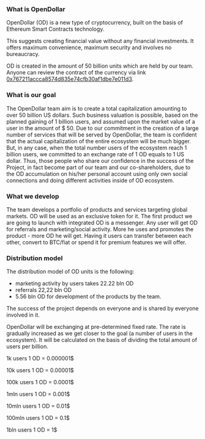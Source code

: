 ### What is OpenDollar

OpenDollar (OD) is a new type of cryptocurrency, built on the basis of Ethereum Smart Contracts technology.

This suggests creating financial value without any financial investments. It offers maximum convenience, maximum security and involves no bureaucracy.

OD is created in the amount of 50 billion units which are held by our team. Anyone can review the contract of the currency via link
 [0x767211accca8574d835e74cfb30af1dbe7e011d3](http://etherscan.io/address/0x767211accca8574d835e74cfb30af1dbe7e011d3).

### What is our goal

The OpenDollar team aim is to create a total capitalization amounting to over 50 billion US dollars. Such business valuation is possible, based on the planned gaining of 1 billion users, and assumed upon the market value of a user in the amount of $ 50. Due to our commitment in the creation of a large number of services that will be served by OpenDollar, the team is confident that the actual capitalization of the entire ecosystem will be much bigger. But, in any case, when the total number users of the ecosystem reach 1 billion users, we committed to an exchange rate of 1 OD equals to 1 US dollar. Thus, those people who share our confidence in the success of the Project, in fact become part of our team and our co-shareholders, due to the OD accumulation on his/her personal account using only own social connections and doing different activities inside of OD ecosystem.

### What we develop

The team develops a portfolio of products and services targeting global markets. OD will be used as an exclusive token for it. The first product we are going to launch with integrated OD is a messenger. Any user will get OD for referrals and marketing/social activity. More he uses and promotes the product - more OD he will get. Having it users can transfer between each other, convert to BTC/fiat or spend it for premium features we will offer.

### Distribution model

The distribution model of OD units is the following:
- marketing activity by users takes 22.22 bln OD
- referrals 22,22 bln OD
- 5.56 bln OD for development of the products by the team.

The success of the project depends on everyone and is shared by everyone involved in it.

OpenDollar will be exchanging at pre-determined fixed rate. The rate is gradually increased as we get closer to the goal (a number of users in the ecosystem). It will be calculated on the basis of dividing the total amount of users per billion.

1k users         1 OD = 0.000001$

10k users         1 OD = 0.00001$

100k users         1 OD = 0.0001$

1mln users          1 OD = 0.001$

10mln users          1 OD = 0.01$

100mln users          1 OD = 0.1$

1bln users              1 OD = 1$
